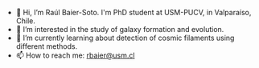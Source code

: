 - 👋 Hi, I’m Raúl Baier-Soto. I'm PhD student at USM-PUCV, in Valparaíso, Chile.
- 👀 I’m interested in the study of galaxy formation and evolution.
- 🌱 I’m currently learning about detection of cosmic filaments using different methods.
- 📫 How to reach me: rbaier@usm.cl
